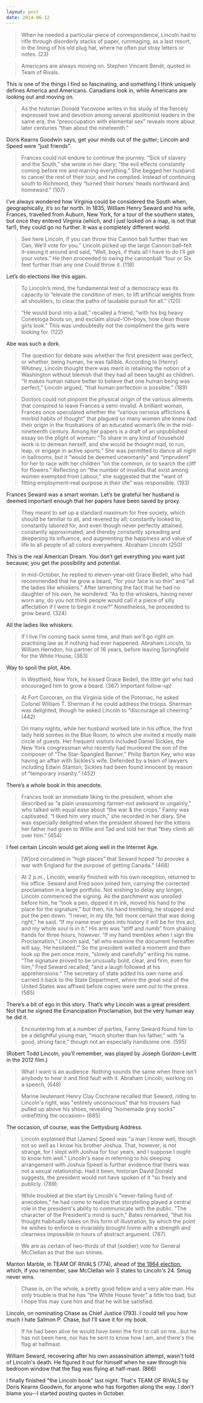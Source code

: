 ```yaml
---
layout: post
date: 2014-06-12
---
```


>When he needed a particular piece of correspondence, Lincoln had to rifle through disorderly stacks of paper, rummaging, as a last resort, in the lining of his old plug hat, where he often put stray letters or notes. (23)

>Americans are always moving on.
Stephen Vincent Benét, quoted in Team of Rivals. 

This is one of the things I find so fascinating, and something I think uniquely defines America and Americans. Canadians look in, while Americans are looking out and moving on. 

>As the historian Donald Yacovone writes in his study of the fiercely expressed love and devotion among several abolitionist leaders in the same era, the “preoccupation with elemental sex” reveals more about later centuries “than about the nineteenth.” 

Doris Kearns Goodwin says, get your minds out of the gutter; Lincoln and Speed were “just friends”. 

>Frances could not endure to continue the journey. “Sick of slavery and the South,” she wrote in her diary; “the evil effects constantly coming before me and marring everything.” She begged her husband to cancel the rest of their tour, and he complied. Instead of continuing south to Richmond, they “turned their horses’ heads northward and homeward.” (107)

I’ve always wondered how Virginia could be considered the South when, geographically, it’s so far north. In 1835, William Henry Seward and his wife, Frances, travelled from Auburn, New York, for a tour of the southern states, but once they entered Virginia (which, and I just looked on a map, is not that far!), they could go no further. It was a completely different world. 

>See here Lincoln, if you can throw this Cannon ball further than we Can, We’ll vote for you.” Lincoln picked up the large Cannon ball–felt it–swung it around and said, “Well, boys, if thats all I have to do I’ll get your votes.” He then proceeded to swing the cannonball “four or Six feet further than any one Could throw it. (118)

Let’s do elections like this again. 

>To Lincoln’s mind, the fundamental test of a democracy was its capacity to “elevate the condition of men, to lift artificial weights from all shoulders, to clear the paths of laudable pursuit for all.” (120)

>“He would burst into a ball,” recalled a friend, “with his big heavy Conestoga boots on, and exclaim aloud–‘Oh–boys, how clean those girls look.” This was undoubtedly not the compliment the girls were looking for. (122)

Abe was such a dork.

>The question for debate was whether the first president was perfect, or whether, being human, he was fallible. According to [Henry] Whitney, Lincoln thought there was merit in retaining the notion of a Washington without blemish that they had all been taught as children. “It makes human nature better to believe that one human being was perfect,” Lincoln argued, “that human perfection is possible.” (189) 

>Doctors could not pinpoint the physical origin of the various ailments that conspired to leave Frances a semi-invalid. A brilliant woman, Frances once speculated whether the “various nervous afflictions & morbid habits of thought” that plagued so many women she knew had their origin in the frustrations of an educated woman’s life in the mid-nineteenth century. Among her papers is a draft of an unpublished essay on the plight of woman: “To share in any kind of household work is to demean herself, and she would be thought mad, to run, leap, or engage in active sports.” She was permitted to dance all night in ballrooms, but it “would be deemed unwomanly” and “imprudent” for her to race with her children “on the common, or to search the cliff for flowers.” Reflecting on “the number of invalids that exist among women exempted from Labour,” she suggested that the “want of fitting employment–real purpose in their life” was responsible. (193)

Frances Seward was a smart woman. Let’s be grateful her husband is deemed important enough that her papers have been saved by proxy. 

>They meant to set up a standard maximum for free society, which should be familiar to all, and revered by all; constantly looked to, constantly labored for, and even though never perfectly attained, constantly approximated, and thereby constantly spreading and deepening its influence, and augmenting the happiness and value of life to all people of all colors everywhere. 
Abraham Lincoln (250)

This is the real American Dream. You don’t get everything you want just because; you get the possibility and potential. 

>In mid-October, he replied to eleven-year-old Grace Bedell, who had recommended that he grow a beard, “for your face is so thin” and “all the ladies like whiskers.” After lamenting the fact that he had no daughter of his own, he wondered: “As to the whiskers, having never worn any, do you not think people would call it a piece of silly affectation if I were to begin it now?” Nonetheless, he proceeded to grow beard. (324)

All the ladies like whiskers. 

>If I live I’m coming back some time, and then we’ll go right on practising law as if nothing had ever happened. 
Abraham Lincoln, to William Herndon, his partner of 16 years, before leaving Springfield for the White House, (363)

Way to spoil the plot, Abe. 

>In Westfield, New York, he kissed Grace Bedell, the little girl who had encouraged him to grow a beard. (367)
Important follow-up! 

>At Fort Corcoran, on the Virginia side of the Potomac, he asked Colonel William T. Sherman if he could address the troops. Sherman was delighted, though he asked Lincoln to “discourage all cheering.” (442)

>On many nights, while her husband worked late in his office, the first lady held soirées in the Blue Room, to which she invited a mostly male circle of guests. Her frequent visitors included Daniel Sickles, the New York congressman who recently had murdered the son of the composer of “The Star-Spangled Banner,” Philip Barton Key, who was having an affair with Sickles’s wife. Defended by a team of lawyers including Edwin Stanton, Sickles had been found innocent by reason of “temporary insanity.” (452)

There’s a whole book in this anecdote. 

>Frances took an immediate liking to the president, whom she described as “a plain unassuming farmer–not awkward or ungainly,” who talked with equal ease about “the war & the crops.” Fanny was captivated. “I liked him very much,” she recorded in her diary. She was especially delighted when the president showed her the kittens her father had given to Willie and Tad and told her that “they climb all over him.” (454)

I feel certain Lincoln would get along well in the Internet Age. 

>[W]ord circulated in “high places” that Seward hoped “to provoke a war with England for the purpose of getting Canada.” (468)

>At 2 p.m., Lincoln, wearily finished with his own reception, returned to his office. Seward and Fred soon joined him, carrying the corrected proclamation in a large portfolio. Not wishing to delay any longer, Lincoln commenced the signing. As the parchment was unrolled before him, he “took a pen, dipped it in ink, moved his hand to the place for the signature,” but then, his hand trembling, he stopped and put the pen down.
>“I never, in my life, felt more certain that was doing right,” he said. “If my name ever goes into history it will be for this act, and my whole soul is in it.” His arm was “stiff and numb” from shaking hands for three hours, however. “If my hand trembles when I sign the Proclamation,” Lincoln said, “all who examine the document hereafter will say, ‘He hesitated.’” So the president waited a moment and then took up the pen once more, “slowly and carefully” writing his name. “The signature proved to be unusually bold, clear, and firm, even for him,” Fred Seward recalled, “and a laugh followed at his apprehensions.” The secretary of state added his own name and carried it back to the State Department, where the great seal of the United States was affixed before copies were sent out to the press. (585)

There’s a bit of ego in this story. That’s why Lincoln was a great president. Not that he signed the Emancipation Proclamation, but the very human way he did it. 

>Encountering him at a number of parties, Fanny Seward found him to be a delightful young man, “much shorter than his father,” with “a good, strong face,” though not an especially handsome one. (595)

(Robert Todd Lincoln, you’ll remember, was played by Joseph Gordon-Levitt in the 2012 film.)

>What I want is an audience. Nothing sounds the same when there isn’t anybody to hear it and find fault with it.
Abraham Lincoln, working on a speech, (648) 

>Marine lieutenant Henry Clay Cochrane recalled that Seward, riding to Lincoln's right, was "entirely unconscious" that his trousers had pulled up above his shoes, revealing "homemade gray socks" unbefitting the occasion> (685) 

The occasion, of course, was the Gettysburg Address. 

>Lincoln explained that [James] Speed was "a man I know well, though not so well as I know his brother Joshua. That, however, is not strange, for I slept with Joshua for four years, and I suppose I ought to know him well." Lincoln's ease in referring to his sleeping arrangement with Joshua Speed is further evidence that theirs was not a sexual relationship. Had it been, historian David Donald suggests, the president would not have spoken of it "so freely and publicly. (789).

>While troubled at the start by Lincoln's "never-failing fund of anecdotes," he had come to realize that storytelling played a central role in the president's ability to communicate with the public. "The character of the President's mind is such," Bates remarked, "that his thought habitually takes on this form of illustration, by which the point he wishes to enforce is invariably brought home with a strength and clearness impossible in hours of abstract argument. (787).

>We are as certain of two-thirds of that [soldier] vote for General McClellan as that the sun shines.

Manton Marble, in TEAM OF RIVALS (774), ahead of [the 1864 election](http://en.wikipedia.org/wiki/United_States_presidential_election,_1864), which, if you remember, saw McClellan win 3 states to Lincoln's 24. Smug never wins.

>Chase is, on the whole, a pretty good fellow and a very able man. His only trouble is that he has "the White House fever" a little too bad, but I hope this may cure him and that he will be satisfied.

Lincoln, on nominating Chase as Chief Justice (793). I could tell you how much I hate Salmon P. Chase, but I'll save it for my book.

>If he had been alive he would have been the first to call on me...but he has not been here, nor has he sent to know how I am, and there's the flag at halfmast.

William Seward, recovering after his own assassination attempt, wasn't told of Lincoln's death. He figured it out for himself when he saw through his bedroom window that the flag was flying at half-mast. (866)

I finally finished "the Lincoln book" last night. That's TEAM OF RIVALS by Doris Kearns Goodwin, for anyone who has forgotten along the way. I don't blame you--I started posting quotes in October.
